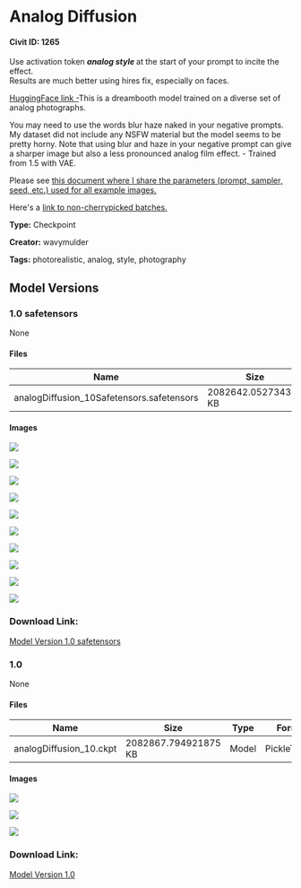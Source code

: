 # Analog Diffusion

#### Civit ID: 1265

<p>Use activation token <strong><em>analog style </em></strong>at the start of your prompt to incite the effect.<br />Results are much better using hires fix, especially on faces.</p><p><a target="_blank" rel="ugc" href="https://huggingface.co/wavymulder/Analog-Diffusion">HuggingFace link -</a>This is a dreambooth model trained on a diverse set of analog photographs.</p><p>You may need to use the words blur haze naked in your negative prompts. My dataset did not include any NSFW material but the model seems to be pretty horny. Note that using blur and haze in your negative prompt can give a sharper image but also a less pronounced analog film effect. - Trained from 1.5 with VAE.</p><p>Please see <a target="_blank" rel="ugc" href="https://huggingface.co/wavymulder/Analog-Diffusion/resolve/main/parameters_used_examples.txt">this document where I share the parameters (prompt, sampler, seed, etc.) used for all example images.</a></p><p>Here's a <a target="_blank" rel="ugc" href="https://imgur.com/a/7iOgTFv">link to non-cherrypicked batches.</a></p>

**Type:** Checkpoint

**Creator:** wavymulder

**Tags:** photorealistic, analog, style, photography

## Model Versions

### 1.0 safetensors

None

#### Files

| Name | Size | Type | Format | Download Url | AutoV1 | AutoV2 | SHA256 | CRC32 | BLAKE3 |
| --- | --- | --- | --- | --- | --- | --- | --- | --- | --- |
| analogDiffusion_10Safetensors.safetensors | 2082642.052734375 KB | Model | SafeTensor | https://civitai.com/api/download/models/1344 | 1400E684 | 51F6FFF508 | 51F6FFF5088A9C5F5AA7CEFA0A5A859D0424FC68FDC440E0EE5608A2B82E5FF9 | F7CF42F8 | 398395AECEFC91D195441F713824D813DA917FB6B7C92D8765989AB3B9A4E31F |

#### Images

<p><img src="https://image.civitai.com/xG1nkqKTMzGDvpLrqFT7WA/3704eb82-1d8c-425b-6264-1865e5b60f00/width=450/11321.jpeg" /></p>

<p><img src="https://image.civitai.com/xG1nkqKTMzGDvpLrqFT7WA/17decf19-6b82-49c2-3919-0a0d428f1900/width=450/11320.jpeg" /></p>

<p><img src="https://image.civitai.com/xG1nkqKTMzGDvpLrqFT7WA/253c19b7-0f84-47d3-96a3-e94ca7397d00/width=450/11319.jpeg" /></p>

<p><img src="https://image.civitai.com/xG1nkqKTMzGDvpLrqFT7WA/cfec342f-712d-4d80-690b-870469f2b300/width=450/11318.jpeg" /></p>

<p><img src="https://image.civitai.com/xG1nkqKTMzGDvpLrqFT7WA/faaff2e2-cd30-43a3-0d68-2216c29d3f00/width=450/11317.jpeg" /></p>

<p><img src="https://image.civitai.com/xG1nkqKTMzGDvpLrqFT7WA/540d46ed-6dd6-402e-4b9f-a2b4bc82d800/width=450/11316.jpeg" /></p>

<p><img src="https://image.civitai.com/xG1nkqKTMzGDvpLrqFT7WA/fccfeda6-059c-4195-ad2d-2aa4a1ee2b00/width=450/11315.jpeg" /></p>

<p><img src="https://image.civitai.com/xG1nkqKTMzGDvpLrqFT7WA/f39e4df0-ba30-45b2-e31a-d4fc7ee8e500/width=450/11314.jpeg" /></p>

<p><img src="https://image.civitai.com/xG1nkqKTMzGDvpLrqFT7WA/071eab15-a4fb-4d5f-853d-e2e581b39700/width=450/11313.jpeg" /></p>

<p><img src="https://image.civitai.com/xG1nkqKTMzGDvpLrqFT7WA/8697b2e6-e58f-47b7-8cd0-a7a63600fa00/width=450/11312.jpeg" /></p>

### Download Link:

[Model Version 1.0 safetensors](https://civitai.com/api/download/models/1344)

### 1.0

None

#### Files

| Name | Size | Type | Format | Download Url | AutoV1 | AutoV2 | SHA256 | CRC32 | BLAKE3 |
| --- | --- | --- | --- | --- | --- | --- | --- | --- | --- |
| analogDiffusion_10.ckpt | 2082867.794921875 KB | Model | PickleTensor | https://civitai.com/api/download/models/1343 | 9CA13F02 | A9A1C90893 | A9A1C90893CC7892DFD7438004FA954696F94208C84773B1CABB434E5A856A0C | 6566F31F | 6115B4354818ABCB0E59B0EA5CEAF25A8912C900DD1C97B4C7F5DD94A2D2C308 |

#### Images

<p><img src="https://image.civitai.com/xG1nkqKTMzGDvpLrqFT7WA/58359242-a464-4b72-72ed-700d88d1b100/width=450/11289.jpeg" /></p>

<p><img src="https://image.civitai.com/xG1nkqKTMzGDvpLrqFT7WA/138e66f2-4385-4876-a151-fd1449b26100/width=450/11290.jpeg" /></p>

<p><img src="https://image.civitai.com/xG1nkqKTMzGDvpLrqFT7WA/a63c7406-5771-47b9-b565-1855945bd800/width=450/11291.jpeg" /></p>

### Download Link:

[Model Version 1.0](https://civitai.com/api/download/models/1343)

